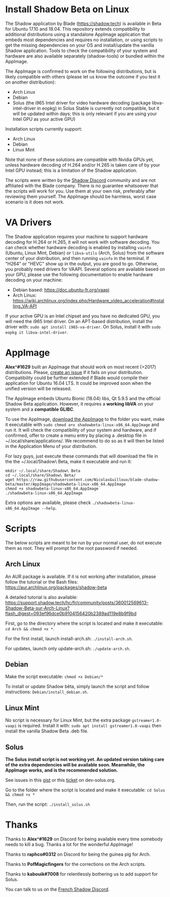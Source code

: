 # Install Shadow Beta on Linux

The Shadow application by Blade (https://shadow.tech) is available in Beta for Ubuntu 17.10 and 18.04. This repository extends compatibility to additional distributions using a standalone AppImage application that embeds most dependencies and requires no installation, or using scripts to get the missing dependencies on your OS and install/update the vanilla Shadow application. Tools to check the compatibility of your system and hardware are also available separately (shadow-tools) or bundled within the AppImage.

The AppImage is confirmed to work on the following distributions, but is likely compatible with others (please let us know the outcome if you test it on another distribution):
 - Arch Linux
 - Debian
 - Solus (the i965 Intel driver for video hardware decoding (package libva-intel-driver in eopkg) in Solus Stable is currently not compatible, but it will be updated within days; this is only relevant if you are using your Intel GPU as your active GPU)

 Installation scripts currently support:
- Arch Linux
- Debian
- Linux Mint

Note that none of these solutions are compatible with Nvidia GPUs yet, unless hardware decoding of H.264 and/or H.265 is taken care of by your Intel GPU instead; this is a limitation of the Shadow application.

The scripts were written by the [Shadow Discord](https://discord.gg/shadowtech) community and are not affiliated with the Blade company. There is no guarantee whatsoever that the scripts will work for you. Use them at your own risk, preferably after reviewing them yourself. The AppImage should be harmless, worst case scenario is it does not work.


# VA Drivers

The Shadow application requires your machine to support hardware decoding for H.264 or H.265, it will not work with software decoding. You can check whether hardware decoding is enabled by installing `vainfo` (Ubuntu, Linux Mint, Debian) or `libva-utils` (Arch, Solus) from the software center of your distribution, and then running `vainfo` in the terminal. If "H264" or "HEVC" show up in the output, you are good to go. Otherwise, you probably need drivers for VAAPI. Several options are available based on your GPU, please use the following documentation to enable hardware decoding on your machine:

- Debian based: https://doc.ubuntu-fr.org/vaapi
- Arch Linux: https://wiki.archlinux.org/index.php/Hardware_video_acceleration#Installing_VA-API

If your active GPU is an Intel chipset and you have no dedicated GPU, you will need the i965 Intel driver. On an APT-based distribution, install the driver with: `sudo apt install i965-va-driver`. On Solus, install it with `sudo eopkg it libva-intel-driver`.


# AppImage

**Alex^#1629** built an AppImage that should work on most recent (>2017) distributions. Please, [create an issue](https://github.com/NicolasGuilloux/blade-shadow-beta/issues/new) if it fails on your distribution. Compatibility could be further extended if Blade would compile their application for Ubuntu 16.04 LTS. It could be improved soon when the unified version will be released.

The AppImage embeds Ubuntu Bionic (18.04) libs, Qt 5.9.5 and the official Shadow Beta application. However, it requires a **working libVA** on your system and a **compatible GLIBC**.

To use the AppImage, [download the AppImage](https://raw.githubusercontent.com/NicolasGuilloux/blade-shadow-beta/master/AppImage/shadowbeta-linux-x86_64.AppImage) to the folder you want, make it executable with `sudo chmod a+x shadowbeta-linux-x86_64.AppImage` and run it. It will check the compatibility of your system and hardware, and if confirmed, offer to create a menu entry by placing a .desktop file in ~/.local/share/applications/. We recommend to do so as it will then be listed in the Application Menu of your distribution.

For lazy guys, just execute these commands that will download the file in the the ~/.local/Shadow\ Beta, make it executable and run it:

```
mkdir ~/.local/share/Shadow\ Beta
cd ~/.local/share/Shadow\ Beta/
wget https://raw.githubusercontent.com/NicolasGuilloux/blade-shadow-beta/master/AppImage/shadowbeta-linux-x86_64.AppImage
chmod +x shadowbeta-linux-x86_64.AppImage
./shadowbeta-linux-x86_64.AppImage
```

Extra options are available, please check `./shadowbeta-linux-x86_64.AppImage --help`.


# Scripts

The below scripts are meant to be run by your normal user, do not execute them as root. They will prompt for the root password if needed.

## Arch Linux

An AUR package is available. If it is not working after installation, please follow the tutorial or the Bash files: https://aur.archlinux.org/packages/shadow-beta

A detailed tutorial is also available: https://support.shadow.tech/hc/fr/community/posts/360012569613-Shadow-Beta-sur-Arch-Linux?flash_digest=093ef96dce0b9104156420b2389ad119e8b9f9bd

First, go to the directory where the script is located and make it executable: `cd Arch && chmod +x *`.

For the first install, launch install-arch.sh: `./install-arch.sh`.

For updates, launch only update-arch.sh: `./update-arch.sh`.


## Debian

Make the script executable: `chmod +x Debian/*`

To install or update Shadow bêta, simply launch the script and follow instructions: `Debian/install_debian.sh`.


## Linux Mint

No script is necessary for Linux Mint, but the extra package `gstreamer1.0-vaapi` is required. Install it with: `sudo apt install gstreamer1.0-vaapi` then install the vanilla Shadow Beta .deb file.


## Solus

**The Solus install script is not working yet. An updated version taking care of the extra dependencies will be available soon. Meanwhile, the AppImage works, and is the recommended solution.**

See issues in this [gist](https://gist.github.com/Kabouik/f738c03f5dbb8a363870e4eddced3e54) or this [ticket](https://dev.solus-project.com/T6736) on dev-solus.org.

Go to the folder where the script is located and make it executable: `cd Solus && chmod +x *`

Then, run the script: `./install_solus.sh`


# Thanks

Thanks to **Alex^#1629** on Discord for being available every time somebody needs to kill a bug. Thanks a lot for the wonderful AppImage!

Thanks to **raphco#0312** on Discord for being the guinea pig for Arch.

Thanks to **PofMagicfingers** for the corrections on the Arch scripts.

Thanks to **kabouik#7008** for relentlessly bothering us to add support for Solus.

You can talk to us on the [French Shadow Discord](https://discord.gg/shadowtech).
